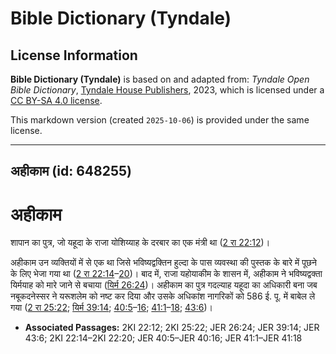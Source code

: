 # Bible Dictionary (Tyndale)

## License Information

**Bible Dictionary (Tyndale)** is based on and adapted from: _Tyndale Open Bible Dictionary_, [Tyndale House Publishers](https://tyndaleopenresources.com/), 2023, which is licensed under a [CC BY-SA 4.0 license](https://creativecommons.org/licenses/by-sa/4.0/legalcode.en).

This markdown version (created `2025-10-06`) is provided under the same license.



--------------------------------

## अहीकाम (id: 648255)

अहीकाम
======

शापान का पुत्र, जो यहूदा के राजा योशिय्याह के दरबार का एक मंत्री था ([2 रा 22:12](https://ref.ly/2Kgs22:12))।

अहीकाम उन व्यक्तियों में से एक था जिसे भविष्यद्वक्तिन हुल्दा के पास व्यवस्था की पुस्तक के बारे में पूछने के लिए भेजा गया था ([2 रा 22:14](https://ref.ly/2Kgs22:14-2Kgs22:20)–[20](https://ref.ly/2Kgs22:14-2Kgs22:20))। बाद में, राजा यहोयाकीम के शासन में, अहीकाम ने भविष्यद्वक्ता यिर्मयाह को मारे जाने से बचाया ([यिर्म 26:24](https://ref.ly/Jer26:24))। अहीकाम का पुत्र गदल्याह यहूदा का अधिकारी बना जब नबूकदनेस्सर ने यरूशलेम को नष्ट कर दिया और उसके अधिकांश नागरिकों को 586 ई. पू. में बाबेल ले गया ([2 रा 25:22](https://ref.ly/2Kgs25:22); [यिर्म 39:14](https://ref.ly/Jer39:14); [40:5](https://ref.ly/Jer40:5-Jer40:16)–[16](https://ref.ly/Jer40:5-Jer40:16); [41:1](https://ref.ly/Jer41:1-Jer41:18)–[18](https://ref.ly/Jer41:1-Jer41:18); [43:6](https://ref.ly/Jer43:6))।

* **Associated Passages:** 2KI 22:12; 2KI 25:22; JER 26:24; JER 39:14; JER 43:6; 2KI 22:14–2KI 22:20; JER 40:5–JER 40:16; JER 41:1–JER 41:18

